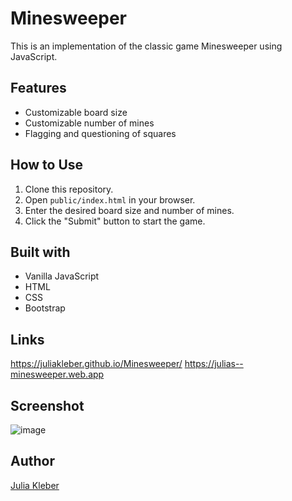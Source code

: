 # Minesweeper

This is an implementation of the classic game Minesweeper using JavaScript.

## Features

- Customizable board size
- Customizable number of mines
- Flagging and questioning of squares

## How to Use

1. Clone this repository.
2. Open `public/index.html` in your browser.
3. Enter the desired board size and number of mines.
4. Click the "Submit" button to start the game.

## Built with

- Vanilla JavaScript
- HTML
- CSS
- Bootstrap

## Links

https://juliakleber.github.io/Minesweeper/
https://julias--minesweeper.web.app

## Screenshot

![image](https://github.com/GoldieCrystal/Minesweeper/assets/142741980/a53f0e2a-596f-4d22-a2c3-0d979438af07)

## Author

[Julia Kleber](https://github.com/JuliaKleber)
